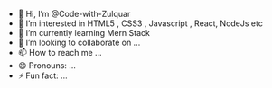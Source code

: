- 👋 Hi, I’m @Code-with-Zulquar
- 👀 I’m interested in HTML5 , CSS3 , Javascript , React, NodeJs etc
- 🌱 I’m currently learning Mern Stack
- 💞️ I’m looking to collaborate on ...
- 📫 How to reach me ...
- 😄 Pronouns: ...
- ⚡ Fun fact: ...

<!---
Code-with-Zulquar/Code-with-Zulquar is a ✨ special ✨ repository because its `README.md` (this file) appears on your GitHub profile.
You can click the Preview link to take a look at your changes.
--->
